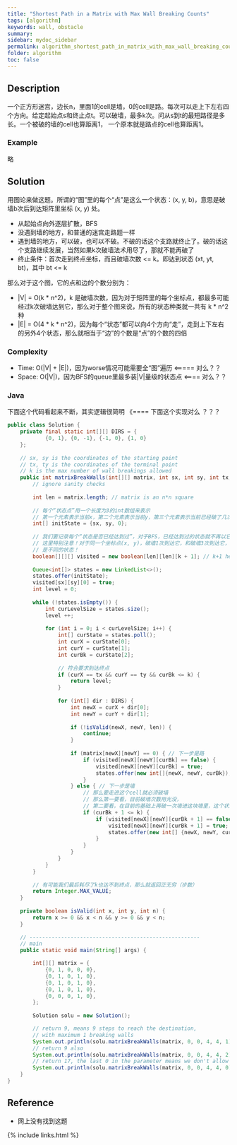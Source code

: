 ```yaml
---
title: "Shortest Path in a Matrix with Max Wall Breaking Counts"
tags: [algorithm]
keywords: wall, obstacle
summary:
sidebar: mydoc_sidebar
permalink: algorithm_shortest_path_in_matrix_with_max_wall_breaking_counts.html
folder: algorithm
toc: false
---
```


## Description
一个正方形迷宫，边长n，里面1的cell是墙，0的cell是路。每次可以走上下左右四个方向。给定起始点s和终止点t。可以破墙，最多k次。问从s到t的最短路径是多长。一个被破的墙的cell也算距离1，
一个原本就是路点的cell也算距离1。

### Example
略

## Solution
用图论来做这题。所谓的“图”里的每个“点”是这么一个状态：(x, y, b)，意思是破墙b次后到达矩阵里坐标 (x, y) 处。
* 从起始点向外逐层扩散，BFS
* 没遇到墙的地方，和普通的迷宫走路题一样
* 遇到墙的地方，可以破，也可以不破。不破的话这个支路就终止了。破的话这个支路继续发展，当然如果k次破墙法术用尽了，那就不能再破了
* 终止条件：首次走到终点坐标，而且破墙次数 <= k。即达到状态 (xt, yt, bt)，其中 bt <= k

那么对于这个图，它的点和边的个数分别为：
* |V| = O(k * n^2)，k 是破墙次数，因为对于矩阵里的每个坐标点，都最多可能经过k次破墙达到它，那么对于整个图来说，所有的状态种类就一共有 k * n^2 种
* |E| = O(4 * k * n^2)，因为每个“状态”都可以向4个方向“走”，走到上下左右的另外4个状态，那么就相当于“边”的个数是“点”的个数的四倍

### Complexity
* Time: O(|V| + |E|)，因为worse情况可能需要全“图”遍历     <===== 对么？？
* Space: O(|V|)，因为BFS的queue里最多装|V|量级的状态点    <==== 对么？？

### Java
下面这个代码看起来不断，其实逻辑很简明   《==== 下面这个实现对么 ？？？
```java
public class Solution {
    private final static int[][] DIRS = {
            {0, 1}, {0, -1}, {-1, 0}, {1, 0}
    };
    
    // sx, sy is the coordinates of the starting point
    // tx, ty is the coordinates of the terminal point
    // k is the max number of wall breakings allowed
    public int matrixBreakWalls(int[][] matrix, int sx, int sy, int tx, int ty, int k) {
        // ignore sanity checks
        
        int len = matrix.length; // matrix is an n*n square
        
        // 每个“状态点”用一个长度为3的int数组来表示
        // 第一个元素表示当前x，第二个元素表示当前y，第三个元素表示当前已经破了几次墙
        int[] initState = {sx, sy, 0};
        
        // 我们要记录每个“状态是否已经达到过”，对于BFS，已经达到过的状态就不再以它为中心展开了
        // 这里特别注意！对于同一个坐标点(x, y)，破墙1次到达它，和破墙3次到达它，和不破墙到达它，
        // 是不同的状态！
        boolean[][][] visited = new boolean[len][len][k + 1]; // k+1 here, not k
        
        Queue<int[]> states = new LinkedList<>();
        states.offer(initState);
        visited[sx][sy][0] = true;
        int level = 0;
        
        while (!states.isEmpty()) {
            int curLevelSize = states.size();
            level ++;
            
            for (int i = 0; i < curLevelSize; i++) {    
                int[] curState = states.poll();
                int curX = curState[0];
                int curY = curState[1];
                int curBk = curState[2];
                
                // 符合要求到达终点
                if (curX == tx && curY == ty && curBk <= k) {
                    return level;
                }
                
                for (int[] dir : DIRS) {
                    int newX = curX + dir[0];
                    int newY = curY + dir[1];
                    
                    if (!isValid(newX, newY, len)) {
                        continue;
                    }
                    
                    if (matrix[newX][newY] == 0) { // 下一步是路
                        if (visited[newX][newY][curBk] == false) {
                            visited[newX][newY][curBk] = true;
                            states.offer(new int[]{newX, newY, curBk});
                        }
                    } else { // 下一步是墙
                        // 那么要走进这个cell就必须破墙
                        // 那么第一要看，目前破墙次数用光没，
                        // 第二要看，在目前的基础上再破一次墙进这块墙里，这个状态我们访问过没
                        if (curBk + 1 <= k) {
                            if (visited[newX][newY][curBk + 1] == false) {
                                visited[newX][newY][curBk + 1] = true;
                                states.offer(new int[] {newX, newY, curBk + 1});
                            }
                        }
                    }
                }
            }
        }
        
        // 有可能我们最后耗尽了k也达不到终点，那么就返回正无穷（步数）
        return Integer.MAX_VALUE;
    }
    
    private boolean isValid(int x, int y, int n) {
        return x >= 0 && x < n && y >= 0 && y < n;
    }
    
    // ------------------------------------------------------
    // main
    public static void main(String[] args) {

        int[][] matrix = {
            {0, 1, 0, 0, 0},
            {0, 1, 0, 1, 0},
            {0, 1, 0, 1, 0},
            {0, 1, 0, 1, 0},
            {0, 0, 0, 1, 0},
        };
        
        Solution solu = new Solution();

        // return 9, means 9 steps to reach the destination,
        // with maximum 1 breaking walls
        System.out.println(solu.matrixBreakWalls(matrix, 0, 0, 4, 4, 1));
        // return 9 also
        System.out.println(solu.matrixBreakWalls(matrix, 0, 0, 4, 4, 2));
        // return 17, the last 0 in the parameter means we don't allow any wall breaking
        System.out.println(solu.matrixBreakWalls(matrix, 0, 0, 4, 4, 0));
    }
}   
```

## Reference
* 网上没有找到这题

{% include links.html %}
